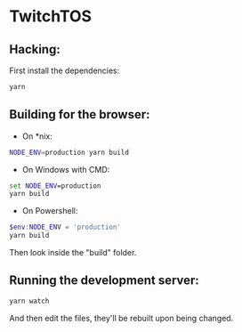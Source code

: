 # TwitchTOS

## Hacking:
First install the dependencies:
```sh
yarn
```

## Building for the browser:

 - On \*nix:
  ```sh
  NODE_ENV=production yarn build
  ```
   - On Windows with CMD:
  ```bat
  set NODE_ENV=production
  yarn build
  ```
   - On Powershell:
  ```ps1
  $env:NODE_ENV = 'production'
  yarn build
  ```

Then look inside the "build" folder.

## Running the development server:

```sh
yarn watch
```

And then edit the files, they'll be rebuilt upon being changed.
